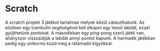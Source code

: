 # Scratch
A scratch projekt 3 játékot tartalmaz melyek közül választhatunk. Az elsőben egy trambulin segítségével kell elkapni egy leeső labdát, ezzel gyűjthetünk pontokat. A másodikban egy ping-pong szerű játék van, ahányszor visszaütjük a labdát annyi pontot kapunk. A harmadik játékban pedig egy unikornis küzd meg a rátámadó kígyókkal.
